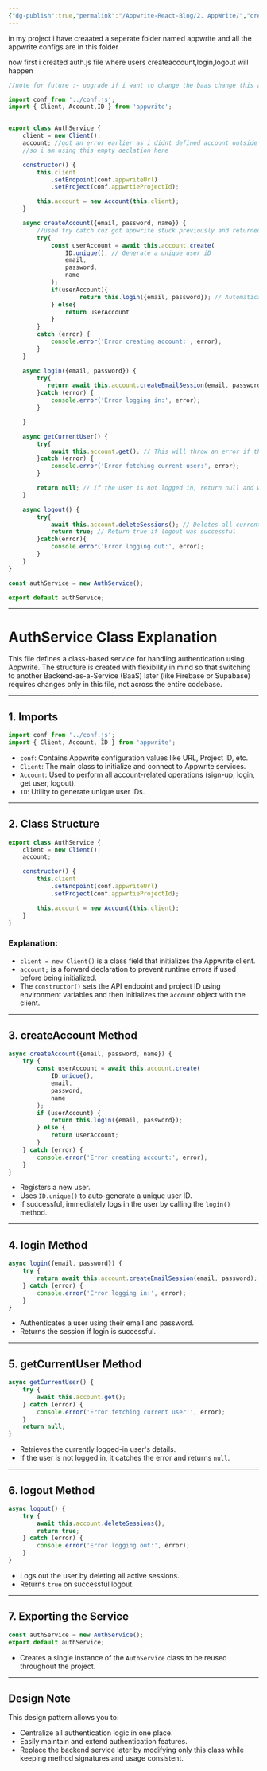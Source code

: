```yaml
---
{"dg-publish":true,"permalink":"/Appwrite-React-Blog/2. AppWrite/","created":"2025-06-06T18:43:07.947+05:30"}
---
```


in my project i have creaated a seperate folder named appwrite and all the appwrite configs are in this folder

now first i created auth.js file where users createaccount,login,logout will happen

```js
//note for future :- upgrade if i want to change the baas change this auth file class data but keep the same params

import conf from '../conf.js';
import { Client, Account,ID } from 'appwrite';


export class AuthService {
    client = new Client();
    account; //got an error earlier as i didnt defined account outside the constructor and used it directly inside 
    //so i am using this empty declation here 

    constructor() {
        this.client
            .setEndpoint(conf.appwriteUrl)
            .setProject(conf.appwrtieProjectId);

        this.account = new Account(this.client);
    }

    async createAccount({email, password, name}) {
        //used try catch coz got appwrite stuck previously and returned null not found
        try{
            const userAccount = await this.account.create(
                ID.unique(), // Generate a unique user iD
                email,
                password,
                name
            );
            if(userAccount){
                    return this.login({email, password}); // Automatically will log in after account creation  
            } else{
                return userAccount
            }
        }
        catch (error) {
            console.error('Error creating account:', error);
        }
    }

    async login({email, password}) {
        try{
           return await this.account.createEmailSession(email, password);
        }catch (error) {
            console.error('Error logging in:', error);
        }

    }

    async getCurrentUser() {
        try{
            await this.account.get(); // This will throw an error if the user is not logged in
        }catch (error) {
            console.error('Error fetching current user:', error);
        }

        return null; // If the user is not logged in, return null and webpage will not reload 
    }

    async logout() {
        try{
            await this.account.deleteSessions(); // Deletes all current session on every browser for logging out from current session use deleteSession not deleteSessions
            return true; // Return true if logout was successful
        }catch(error){
            console.error('Error logging out:', error);
        }
    }
}

const authService = new AuthService();

export default authService;

```

---
# AuthService Class Explanation

This file defines a class-based service for handling authentication using Appwrite. The structure is created with flexibility in mind so that switching to another Backend-as-a-Service (BaaS) later (like Firebase or Supabase) requires changes only in this file, not across the entire codebase.

---
## 1. Imports

```js
import conf from '../conf.js';
import { Client, Account, ID } from 'appwrite';
```

* `conf`: Contains Appwrite configuration values like URL, Project ID, etc.
* `Client`: The main class to initialize and connect to Appwrite services.
* `Account`: Used to perform all account-related operations (sign-up, login, get user, logout).
* `ID`: Utility to generate unique user IDs.

---

## 2. Class Structure

```js
export class AuthService {
    client = new Client();
    account;

    constructor() {
        this.client
            .setEndpoint(conf.appwriteUrl)
            .setProject(conf.appwrtieProjectId);

        this.account = new Account(this.client);
    }
}
```

### Explanation:

* `client = new Client()` is a class field that initializes the Appwrite client.
* `account;` is a forward declaration to prevent runtime errors if used before being initialized.
* The `constructor()` sets the API endpoint and project ID using environment variables and then initializes the `account` object with the client.

---

## 3. createAccount Method

```js
async createAccount({email, password, name}) {
    try {
        const userAccount = await this.account.create(
            ID.unique(),
            email,
            password,
            name
        );
        if (userAccount) {
            return this.login({email, password});
        } else {
            return userAccount;
        }
    } catch (error) {
        console.error('Error creating account:', error);
    }
}
```

* Registers a new user.
* Uses `ID.unique()` to auto-generate a unique user ID.
* If successful, immediately logs in the user by calling the `login()` method.

---

## 4. login Method

```js
async login({email, password}) {
    try {
        return await this.account.createEmailSession(email, password);
    } catch (error) {
        console.error('Error logging in:', error);
    }
}
```

* Authenticates a user using their email and password.
* Returns the session if login is successful.

---

## 5. getCurrentUser Method

```js
async getCurrentUser() {
    try {
        await this.account.get();
    } catch (error) {
        console.error('Error fetching current user:', error);
    }
    return null;
}
```

* Retrieves the currently logged-in user's details.
* If the user is not logged in, it catches the error and returns `null`.

---

## 6. logout Method

```js
async logout() {
    try {
        await this.account.deleteSessions();
        return true;
    } catch (error) {
        console.error('Error logging out:', error);
    }
}
```

* Logs out the user by deleting all active sessions.
* Returns `true` on successful logout.

---

## 7. Exporting the Service

```js
const authService = new AuthService();
export default authService;
```

* Creates a single instance of the `AuthService` class to be reused throughout the project.

---

## Design Note

This design pattern allows you to:

* Centralize all authentication logic in one place.
* Easily maintain and extend authentication features.
* Replace the backend service later by modifying only this class while keeping method signatures and usage consistent.

